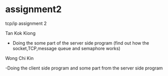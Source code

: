 # assignment2
tcp/ip assignment 2

Tan Kok Kiong
- Doing the some part of the server side program (find out how the socket,TCP,message queue and semaphore works)

Wong Chi Kin 

-Doing the client side program and some part from the server side program 
